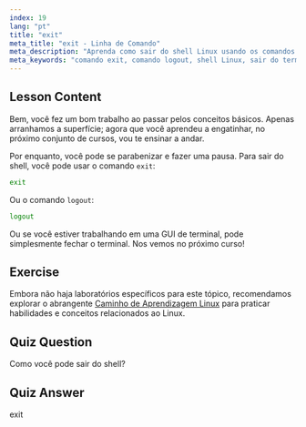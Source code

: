```yaml
---
index: 19
lang: "pt"
title: "exit"
meta_title: "exit - Linha de Comando"
meta_description: "Aprenda como sair do shell Linux usando os comandos 'exit' ou 'logout'. Entenda a navegação básica do shell para iniciantes. Comece sua jornada Linux hoje!"
meta_keywords: "comando exit, comando logout, shell Linux, sair do terminal, conceitos básicos de Linux, Linux para iniciantes, tutorial de Linux"
---
```


## Lesson Content

Bem, você fez um bom trabalho ao passar pelos conceitos básicos. Apenas arranhamos a superfície; agora que você aprendeu a engatinhar, no próximo conjunto de cursos, vou te ensinar a andar.

Por enquanto, você pode se parabenizar e fazer uma pausa. Para sair do shell, você pode usar o comando `exit`:

```bash
exit
```

Ou o comando `logout`:

```bash
logout
```

Ou se você estiver trabalhando em uma GUI de terminal, pode simplesmente fechar o terminal. Nos vemos no próximo curso!

## Exercise

Embora não haja laboratórios específicos para este tópico, recomendamos explorar o abrangente [Caminho de Aprendizagem Linux](https://labex.io/pt/learn/linux) para praticar habilidades e conceitos relacionados ao Linux.

## Quiz Question

Como você pode sair do shell?

## Quiz Answer

exit
